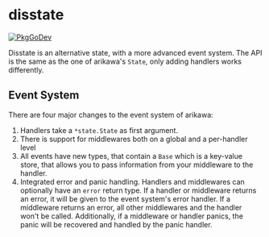 # disstate

[![PkgGoDev](https://pkg.go.dev/badge/github.com/mavolin/disstate)](https://pkg.go.dev/github.com/mavolin/disstate)

Disstate is an alternative state, with a more advanced event system.
The API is the same as the one of arikawa's `State`, only adding handlers works differently.

## Event System

There are four major changes to the event system of arikawa:

1. Handlers take a `*state.State` as first argument.
2. There is support for middlewares both on a global and a per-handler level
3. All events have new types, that contain a `Base` which is a key-value store, that allows you to pass information from your middleware to the handler.
4. Integrated error and panic handling.
Handlers and middlewares can optionally have an `error` return type.
If a handler or middleware returns an error, it will be given to the event system's error handler. 
If a middleware returns an error, all other middlewares and the handler won't be called.
Additionally, if a middleware or handler panics, the panic will be recovered and handled by the panic handler.
